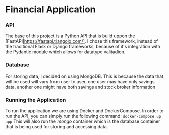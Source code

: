 # Financial Application

### API

The base of this project is a Python API that is build uppon the [FastAPI|https://fastapi.tiangolo.com/]. I chose this framework, instead of the traditional Flask or Django frameworks,  because of it's integration with the Pydantic module which allows for datatype valitadion. 

### Database

For storing data, I decided on using MongoDB. This is because the data that will be used will vary from user to user, one user may have only savings data, another one might have both savings and stock broker information

### Running the Application

To run the application we are using Docker and DockerCompose. 
In order to run the API, you can simply run the following command:
`docker-compose up app`
This will also run the *mongo* container which is the database container that is being used for storing and accessing data.
